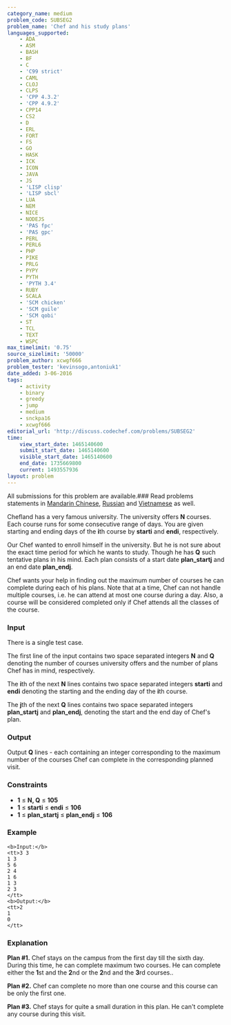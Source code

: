 ```yaml
---
category_name: medium
problem_code: SUBSEG2
problem_name: 'Chef and his study plans'
languages_supported:
    - ADA
    - ASM
    - BASH
    - BF
    - C
    - 'C99 strict'
    - CAML
    - CLOJ
    - CLPS
    - 'CPP 4.3.2'
    - 'CPP 4.9.2'
    - CPP14
    - CS2
    - D
    - ERL
    - FORT
    - FS
    - GO
    - HASK
    - ICK
    - ICON
    - JAVA
    - JS
    - 'LISP clisp'
    - 'LISP sbcl'
    - LUA
    - NEM
    - NICE
    - NODEJS
    - 'PAS fpc'
    - 'PAS gpc'
    - PERL
    - PERL6
    - PHP
    - PIKE
    - PRLG
    - PYPY
    - PYTH
    - 'PYTH 3.4'
    - RUBY
    - SCALA
    - 'SCM chicken'
    - 'SCM guile'
    - 'SCM qobi'
    - ST
    - TCL
    - TEXT
    - WSPC
max_timelimit: '0.75'
source_sizelimit: '50000'
problem_author: xcwgf666
problem_tester: 'kevinsogo,antoniuk1'
date_added: 3-06-2016
tags:
    - activity
    - binary
    - greedy
    - jump
    - medium
    - snckpa16
    - xcwgf666
editorial_url: 'http://discuss.codechef.com/problems/SUBSEG2'
time:
    view_start_date: 1465140600
    submit_start_date: 1465140600
    visible_start_date: 1465140600
    end_date: 1735669800
    current: 1493557936
layout: problem
---
```

All submissions for this problem are available.### Read problems statements in [Mandarin Chinese](/download/translated/SNCKPA16/mandarin/SUBSEG2.pdf), [Russian](/download/translated/SNCKPA16/russian/SUBSEG2.pdf) and [Vietnamese](/download/translated/SNCKPA16/vietnamese/SUBSEG2.pdf) as well.

Chefland has a very famous university. The university offers **N** courses. Each course runs for some consecutive range of days. You are given starting and ending days of the **i**th course by **starti** and **endi**, respectively.

Our Chef wanted to enroll himself in the university. But he is not sure about the exact time period for which he wants to study. Though he has **Q** such tentative plans in his mind. Each plan consists of a start date **plan\_startj** and an end date **plan\_endj**.

Chef wants your help in finding out the maximum number of courses he can complete during each of his plans. Note that at a time, Chef can not handle multiple courses, i.e. he can attend at most one course during a day. Also, a course will be considered completed only if Chef attends all the classes of the course.

### Input

There is a single test case.

The first line of the input contains two space separated integers **N** and **Q** denoting the number of courses university offers and the number of plans Chef has in mind, respectively.

The **i**th of the next **N** lines contains two space separated integers **starti** and **endi** denoting the starting and the ending day of the **i**th course.

The **j**th of the next **Q** lines contains two space separated integers **plan\_startj** and **plan\_endj**, denoting the start and the end day of Chef's plan.

### Output

Output **Q** lines - each containing an integer corresponding to the maximum number of the courses Chef can complete in the corresponding planned visit.

### Constraints

- **1** ≤ **N, Q** ≤ **105**
- **1** ≤ **starti** ≤ **endi** ≤ **106**
- **1** ≤ **plan\_startj** ≤ **plan\_endj** ≤ **106**

### Example

 ```
<b>Input:</b>
<tt>3 3
1 3
5 6
2 4
1 6
1 3
2 3
</tt>
<b>Output:</b>
<tt>2
1
0
</tt>
```
### Explanation

**Plan #1.** Chef stays on the campus from the first day till the sixth day. During this time, he can complete maximum two courses. He can complete either the **1**st and the **2**nd or the **2**nd and the **3**rd courses..

**Plan #2.** Chef can complete no more than one course and this course can be only the first one.

**Plan #3.** Chef stays for quite a small duration in this plan. He can't complete any course during this visit.